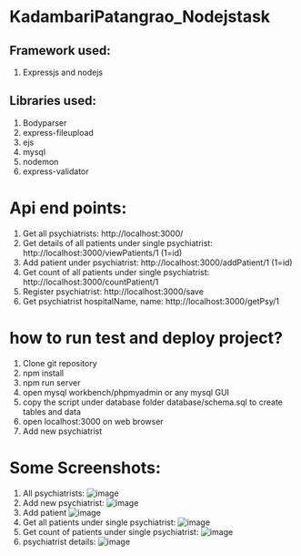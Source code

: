 # KadambariPatangrao_Nodejstask

## Framework used:
1. Expressjs and nodejs

## Libraries used:
1. Bodyparser
2. express-fileupload
3. ejs
4. mysql
5. nodemon
6. express-validator

# Api end points:
1. Get all psychiatrists: http://localhost:3000/
2. Get details of all patients under single psychiatrist: http://localhost:3000/viewPatients/1 (1=id)
3. Add patient under psychiatrist: http://localhost:3000/addPatient/1 (1=id)
4. Get count of all patients under single psychiatrist: http://localhost:3000/countPatient/1
5. Register psychiatrist: http://localhost:3000/save
6. Get psychiatrist hospitalName, name: http://localhost:3000/getPsy/1

# how to run test and deploy project?

1. Clone git repository
2. npm install
3. npm run server
4. open mysql workbench/phpmyadmin or any mysql GUI
5. copy the script under database folder database/schema.sql to create tables and data 
6. open localhost:3000 on web browser
7. Add new psychiatrist


# Some Screenshots:
1. All psychiatrists:
  ![image](https://user-images.githubusercontent.com/53164503/170361946-672e8a80-fb9b-48fc-8fd0-a108735cf36e.png)
2. Add new psychiatrist:
 ![image](https://user-images.githubusercontent.com/53164503/170361993-2efbe241-9a77-48cf-b459-ac4b7cf314fd.png)
3. Add patient
  ![image](https://user-images.githubusercontent.com/53164503/170362073-1b15bea5-7566-4589-a571-1d020dc93b0a.png)
4. Get all patients under single psychiatrist:
  ![image](https://user-images.githubusercontent.com/53164503/170362130-80378e41-dfb3-482d-ab0c-a65f34b7d99b.png)
5. Get count of patients under single psychiatrist:
  ![image](https://user-images.githubusercontent.com/53164503/170362196-c1b82740-0572-4470-b362-e8ebdb4c3343.png)
6. psychiatrist details:
  ![image](https://user-images.githubusercontent.com/53164503/170362252-d35cc8d8-d700-4a48-b992-5f5f4dec0e65.png)


